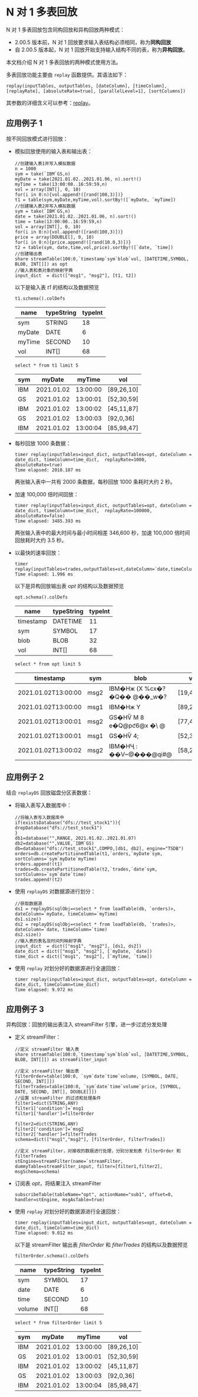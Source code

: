 # N 对 1 多表回放

N 对 1 多表回放包含同构回放和异构回放两种模式：

* 2.00.5 版本前，N 对 1 回放要求输入表结构必须相同，称为**同构回放**
* 自 2.00.5 版本起，N 对 1 回放开始支持输入结构不同的表，称为**异构回放**。

本文档介绍 N 对 1 多表回放的两种模式使用方法。

多表回放功能主要由 `replay` 函数提供。其语法如下：

```
replay(inputTables, outputTables, [dateColumn], [timeColumn], [replayRate], [absoluteRate=true], [parallelLevel=1], [sortColumns])
```

其参数的详细含义可以参考：[replay](../funcs/r/replay.html)。

## 应用例子 1

按不同回放模式进行回放：

* 模拟回放使用的输入表和输出表：

  ```
  //创建输入表1并写入模拟数据
  n = 1000
  sym = take(`IBM`GS,n)
  myDate = take(2021.01.02..2021.01.06, n).sort!()
  myTime = take(13:00:00..16:59:59,n)
  vol = array(INT[], 0, 10)
  for(i in 0:n){vol.append!([rand(100,3)])}
  t1 = table(sym,myDate,myTime,vol).sortBy!([`myDate, `myTime])
  //创建输入表2并写入模拟数据
  sym = take(`IBM`GS,n)
  date = take(2021.01.02..2021.01.06, n).sort!()
  time = take(13:00:00..16:59:59,n)
  vol = array(INT[], 0, 10)
  for(i in 0:n){vol.append!([rand(100,3)])}
  price = array(DOUBLE[], 0, 10)
  for(i in 0:n){price.append!([rand(10.0,3)])}
  t2 = table(sym, date,time,vol,price).sortBy!([`date, `time])
  //创建输出表
  share streamTable(100:0,`timestamp`sym`blob`vol, [DATETIME,SYMBOL, BLOB, INT[]]) as opt
  //输入表和表对象的映射字典
  input_dict  = dict(["msg1", "msg2"], [t1, t2])
  ```

  以下是输入表 *t1* 的结构以及数据预览

  ```
  t1.schema().colDefs
  ```

  | name | typeString | typeInt |
  | --- | --- | --- |
  | sym | STRING | 18 |
  | myDate | DATE | 6 |
  | myTime | SECOND | 10 |
  | vol | INT[] | 68 |

  ```
  select * from t1 limit 5
  ```

  | sym | myDate | myTime | vol |
  | --- | --- | --- | --- |
  | IBM | 2021.01.02 | 13:00:00 | [89,26,10] |
  | GS | 2021.01.02 | 13:00:01 | [52,30,59] |
  | IBM | 2021.01.02 | 13:00:02 | [45,11,87] |
  | GS | 2021.01.02 | 13:00:03 | [92,0,36] |
  | IBM | 2021.01.02 | 13:00:04 | [85,98,47] |
* 每秒回放 1000 条数据：

  ```
  timer replay(inputTables=input_dict, outputTables=opt, dateColumn = date_dict, timeColumn=time_dict,  replayRate=1000, absoluteRate=true)
  Time elapsed: 2010.107 ms
  ```

  两张输入表中一共有 2000 条数据，每秒回放 1000 条耗时大约 2 秒。
* 加速 100,000 倍时间回放：

  ```
  timer replay(inputTables=input_dict, outputTables=opt, dateColumn = date_dict, timeColumn=time_dict,  replayRate=100000, absoluteRate=false)
  Time elapsed: 3485.393 ms
  ```

  两张输入表中的最大时间与最小时间相差 346,600 秒，加速 100,000 倍时间回放耗时大约 3.5 秒。
* 以最快的速率回放：

  ```
  timer replay(inputTables=trades,outputTables=st,dateColumn=`date,timeColumn=`time)
  Time elapsed: 1.996 ms
  ```

  以下是异构回放输出表 *opt* 的结构以及数据预览

  ```
  opt.schema().colDefs
  ```

  | name | typeString | typeInt |
  | --- | --- | --- |
  | timestamp | DATETIME | 11 |
  | sym | SYMBOL | 17 |
  | blob | BLOB | 32 |
  | vol | INT[] | 68 |

  ```
  select * from opt limit 5
  ```

  | timestamp | sym | blob | vol |
  | --- | --- | --- | --- |
  | 2021.01.02T13:00:00 | msg2 | IBM�Hж (X %cx�?�Q�� @��\_w�? | [19,40,88] |
  | 2021.01.02T13:00:00 | msg1 | IBM�Hж Y | [89,26,10] |
  | 2021.01.02T13:00:01 | msg2 | GS�HѶ M 8 e�Q@pƈ6@x �\ @ | [77,4,56] |
  | 2021.01.02T13:00:01 | msg1 | GS�HѶ 4; | [52,30,59] |
  | 2021.01.02T13:00:02 | msg2 | IBM�HҶ : ��V~@���@qi#@ | [58,22,32] |

## 应用例子 2

结合 `replayDS` 回放磁盘分区表数据：

* 将输入表写入数据库中：

  ```
  //将输入表写入数据库中
  if(existsDatabase("dfs://test_stock1")){
  dropDatabase("dfs://test_stock1")
  }
  db1=database("",RANGE, 2021.01.02..2021.01.07)
  db2=database("",VALUE,`IBM`GS)
  db=database("dfs://test_stock1",COMPO,[db1, db2], engine="TSDB")
  orders=db.createPartitionedTable(t1,`orders,`myDate`sym, sortColumns=`sym`myDate`myTime)
  orders.append!(t1)
  trades=db.createPartitionedTable(t2,`trades,`date`sym, sortColumns=`sym`date`time)
  trades.append!(t2)
  ```
* 使用 `replayDS` 对数据源进行划分：

  ```
  //获取数据源
  ds1 = replayDS(sqlObj=<select * from loadTable(db, `orders)>, dateColumn=`myDate, timeColumn=`myTime)
  ds1.size()
  ds2 = replayDS(sqlObj=<select * from loadTable(db, `trades)>, dateColumn=`date, timeColumn=`time)
  ds2.size()
  //输入表的表名及时间列映射字典
  input_dict  = dict(["msg1", "msg2"], [ds1, ds2])
  date_dict = dict(["msg1", "msg2"], [`myDate, `date])
  time_dict = dict(["msg1", "msg2"], [`myTime, `time])
  ```
* 使用 `replay` 对划分好的数据源进行全速回放：

  ```
  timer replay(inputTables=input_dict, outputTables=opt, dateColumn = date_dict, timeColumn=time_dict)
  Time elapsed: 9.972 ms
  ```

## 应用例子 3

异构回放：回放的输出表注入 streamFilter 引擎，进一步过滤分发处理

* 定义 streamFilter：

  ```
  //定义 streamFilter 输入表
  share streamTable(100:0,`timestamp`sym`blob`vol, [DATETIME,SYMBOL, BLOB, INT[]]) as streamFilter_input

  //定义 streamFilter 输出表
  filterOrder=table(100:0, `sym`date`time`volume, [SYMBOL, DATE, SECOND, INT[]])
  filterTrades=table(100:0, `sym`date`time`volume`price, [SYMBOL, DATE, SECOND, INT[], DOUBLE[]])
  //设置 streamFilter 的过滤和处理条件
  filter1=dict(STRING,ANY)
  filter1['condition']=`msg1
  filter1['handler']=filterOrder

  filter2=dict(STRING,ANY)
  filter2['condition']=`msg2
  filter2['handler']=filterTrades
  schema=dict(["msg1","msg2"], [filterOrder, filterTrades])

  //定义 streamFilter，对接收的数据进行处理，分别分发到表 filterOrder 和 filterTrades
  stEngine=streamFilter(name=`streamFilter, dummyTable=streamFilter_input, filter=[filter1,filter2], msgSchema=schema)
  ```
* 订阅表 *opt*，将结果注入 streamFilter

  ```
  subscribeTable(tableName="opt", actionName="sub1", offset=0, handler=stEngine, msgAsTable=true)
  ```
* 使用 `replay` 对划分好的数据源进行全速回放：

  ```
  timer replay(inputTables=input_dict, outputTables=opt, dateColumn = date_dict, timeColumn=time_dict)
  Time elapsed: 9.012 ms
  ```

  以下是 streamFilter 输出表 *filterOrder* 和 *filterTrades* 的结构以及数据预览

  ```
  filterOrder.schema().colDefs
  ```

  | name | typeString | typeInt |
  | --- | --- | --- |
  | sym | SYMBOL | 17 |
  | date | DATE | 6 |
  | time | SECOND | 10 |
  | volume | INT[] | 68 |

  ```
  select * from filterOrder limit 5
  ```

  | sym | myDate | myTime | vol |
  | --- | --- | --- | --- |
  | IBM | 2021.01.02 | 13:00:00 | [89,26,10] |
  | GS | 2021.01.02 | 13:00:01 | [52,30,59] |
  | IBM | 2021.01.02 | 13:00:02 | [45,11,87] |
  | GS | 2021.01.02 | 13:00:03 | [92,0,36] |
  | IBM | 2021.01.02 | 13:00:04 | [85,98,47] |

